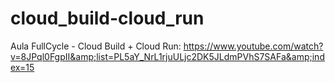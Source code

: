 # cloud_build-cloud_run
Aula FullCycle - Cloud Build + Cloud Run: 
https://www.youtube.com/watch?v=8JPql0FgpII&amp;list=PL5aY_NrL1rjuULjc2DK5JLdmPVhS7SAFa&amp;index=15
